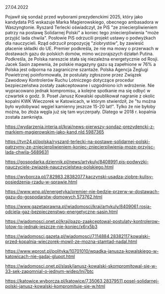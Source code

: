 27.04.2022

Pojawił się sondaż przed wyborami prezydenckimi 2025, który jako kandydata PiS wskazuje Marka Magierowskiego, obecnego ambasadora w Waszyngtonie. Ryszard Terlecki oświadczył, że PiS "ze zniecierpliwieniem patrzy na postawę Solidarnej Polski" a koniec tego zniecierpliwienia "może przyjść lada chwila". Posłowie PiS odrzucili projekt ustawy o podwyżkach dla nauczycieli. Rząd odrzucił propozycję "ziobrystów", by zawiesić płacenie składki do UE. Premier podkreśla, że nie ma mowy o przerwach w dostawach gazu do polskich domów, mimo wczorajszych działań Putina. Podkreśla, że Polska nareszcie stała się niezależna energetycznie od Rosji. Jacek Sasin zapewnia, że polskie magazyny gazu są zapełnione w 76% a Polska jest odporna na zagraniczne szantaże. Polska Agencja Żeglugi Powietrznej poinformowała, że postulaty zgłoszone przez Związek Zawodowy Kontrolerów Ruchu Lotniczego dotyczące procedur bezpieczeństwa zostały zaakceptowane i uzgodniono ich wdrożenie. Nie wypracowano jednak kompromisu, a kolejne spotkanie ma się odbyć w czwartek o godz. 9. Poseł Janusz Kowalski opublikował nagranie z okolic kopalni KWK Wieczorek w Katowicach, w którym stwierdził, że "tu można było wydobywać węgiel kamienny jeszcze 15-20 lat!". Tylko że nie byłoby można, bo złoża węgla już się tam wyczerpały. Dlatego w 2018 r. kopalnia została zamknięta.

https://wydarzenia.interia.pl/kraj/news-pierwszy-sondaz-prezydencki-z-markiem-magierowskim-jako-kand,nId,5987365

https://tvn24.pl/polska/ryszard-terlecki-na-postawe-solidarnej-polski-patrzymy-ze-zniecierpliwieniem-koniec-zniecierpliwienia-moze-przyjsc-lada-chwila-5689631

https://gospodarka.dziennik.pl/news/artykuly/8408991,pis-podwyzki-nauczyciele-zwiazek-nauczycielstwa-polskiego.html

https://wyborcza.pl/7,82983,28382077,kaczynski-usadza-ziobre-kulisy-posiedzenia-rzadu-w-sprawie.html

https://www.wnp.pl/energetyka/premier-nie-bedzie-przerw-w-dostawach-gazu-do-gospodarstw-domowych,573762.html

https://www.gazetaprawna.pl/wiadomosci/kraj/artykuly/8409061,rosja-odciela-gaz-bezpieczenstwo-energetyczne-sasin.html

https://wiadomosci.onet.pl/kraj/pazp-zaakceptowal-postulaty-kontrolerow-lotow-to-jednak-jeszcze-nie-koniec/x6rx5b3

https://wiadomosci.gazeta.pl/wiadomosci/7,114884,28382117,kowalski-przed-kopalnia-wieczorek-mowil-ze-mozna-stamtad-nadal.html

https://www.wprost.pl/polityka/10701010/wpadka-janusza-kowalskiego-w-katowicach-nie-gadaj-glupot.html

https://wiadomosci.onet.pl/slask/janusz-kowalski-skompromitowal-sie-w-33-sek-zapomnial-o-jednym-wideo/lnj7btc

https://katowice.wyborcza.pl/katowice/7,35063,28379511,posel-solidarnej-polski-janusz-kowalski-kompromituje-sie-w.html